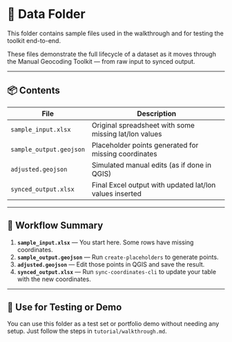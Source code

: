 # 📁 Data Folder

This folder contains sample files used in the walkthrough and for testing the toolkit end-to-end.

These files demonstrate the full lifecycle of a dataset as it moves through the Manual Geocoding Toolkit — from raw input to synced output.

---

## 📦 Contents

| File                     | Description                                                    |
|--------------------------|----------------------------------------------------------------|
| `sample_input.xlsx`      | Original spreadsheet with some missing lat/lon values          |
| `sample_output.geojson`  | Placeholder points generated for missing coordinates           |
| `adjusted.geojson`       | Simulated manual edits (as if done in QGIS)                    |
| `synced_output.xlsx`     | Final Excel output with updated lat/lon values inserted        |

---

## 🔁 Workflow Summary

1. **`sample_input.xlsx`** — You start here. Some rows have missing coordinates.
2. **`sample_output.geojson`** — Run `create-placeholders` to generate points.
3. **`adjusted.geojson`** — Edit those points in QGIS and save the result.
4. **`synced_output.xlsx`** — Run `sync-coordinates-cli` to update your table with the new coordinates.

---

## 🧪 Use for Testing or Demo

You can use this folder as a test set or portfolio demo without needing any setup. Just follow the steps in `tutorial/walkthrough.md`.
